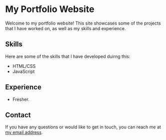 # My Portfolio Website

Welcome to my portfolio website! This site showcases some of the projects that I have worked on, as well as my skills and experience.


## Skills

Here are some of the skills that I have developed duirng this:

- HTML/CSS
- JavaScript


## Experience
- Fresher.

## Contact

If you have any questions or would like to get in touch, you can reach me at [my email address](manshaofficial412@gmail.com).
